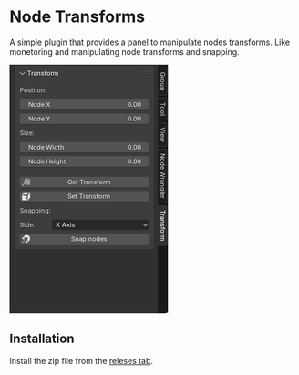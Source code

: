 # Node Transforms

A simple plugin that provides a panel to manipulate nodes transforms. Like monetoring and manipulating node transforms and snapping.

![Panel image](./assets/menu.png)

## Installation

Install the zip file from the [releses tab](https://github.com/yibtag/NodeTransforms/releases/latest).